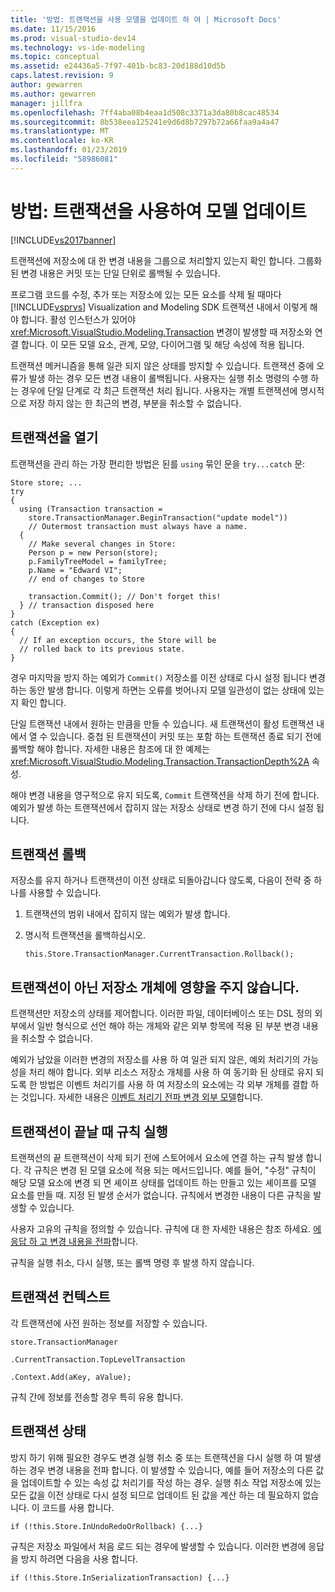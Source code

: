 ```yaml
---
title: '방법: 트랜잭션을 사용 모델을 업데이트 하 여 | Microsoft Docs'
ms.date: 11/15/2016
ms.prod: visual-studio-dev14
ms.technology: vs-ide-modeling
ms.topic: conceptual
ms.assetid: e24436a5-7f97-401b-bc83-20d188d10d5b
caps.latest.revision: 9
author: gewarren
ms.author: gewarren
manager: jillfra
ms.openlocfilehash: 7ff4aba08b4eaa1d508c3371a3da80b8cac48534
ms.sourcegitcommit: 8b538eea125241e9d6d8b7297b72a66faa9a4a47
ms.translationtype: MT
ms.contentlocale: ko-KR
ms.lasthandoff: 01/23/2019
ms.locfileid: "58986081"
---
```

# <a name="how-to-use-transactions-to-update-the-model"></a>방법: 트랜잭션을 사용하여 모델 업데이트
[!INCLUDE[vs2017banner](../includes/vs2017banner.md)]

트랜잭션에 저장소에 대 한 변경 내용을 그룹으로 처리할지 있는지 확인 합니다. 그룹화 된 변경 내용은 커밋 또는 단일 단위로 롤백될 수 있습니다.  
  
 프로그램 코드를 수정, 추가 또는 저장소에 있는 모든 요소를 삭제 될 때마다 [!INCLUDE[vsprvs](../includes/vsprvs-md.md)] Visualization and Modeling SDK 트랜잭션 내에서 이렇게 해야 합니다. 활성 인스턴스가 있어야 <xref:Microsoft.VisualStudio.Modeling.Transaction> 변경이 발생할 때 저장소와 연결 합니다. 이 모든 모델 요소, 관계, 모양, 다이어그램 및 해당 속성에 적용 됩니다.  
  
 트랜잭션 메커니즘을 통해 일관 되지 않은 상태를 방지할 수 있습니다. 트랜잭션 중에 오류가 발생 하는 경우 모든 변경 내용이 롤백됩니다. 사용자는 실행 취소 명령의 수행 하는 경우에 단일 단계로 각 최근 트랜잭션 처리 됩니다. 사용자는 개별 트랜잭션에 명시적으로 저장 하지 않는 한 최근의 변경, 부분을 취소할 수 없습니다.  
  
## <a name="opening-a-transaction"></a>트랜잭션을 열기  
 트랜잭션을 관리 하는 가장 편리한 방법은 된를 `using` 묶인 문을 `try...catch` 문:  
  
```  
Store store; ...  
try  
{  
  using (Transaction transaction =  
    store.TransactionManager.BeginTransaction("update model"))  
    // Outermost transaction must always have a name.  
  {  
    // Make several changes in Store:  
    Person p = new Person(store);  
    p.FamilyTreeModel = familyTree;  
    p.Name = "Edward VI";  
    // end of changes to Store  
  
    transaction.Commit(); // Don't forget this!  
  } // transaction disposed here  
}  
catch (Exception ex)  
{  
  // If an exception occurs, the Store will be   
  // rolled back to its previous state.  
}  
```  
  
 경우 마지막을 방지 하는 예외가 `Commit()` 저장소를 이전 상태로 다시 설정 됩니다 변경 하는 동안 발생 합니다. 이렇게 하면는 오류를 벗어나지 모델 일관성이 없는 상태에 있는지 확인 합니다.  
  
 단일 트랜잭션 내에서 원하는 만큼을 만들 수 있습니다. 새 트랜잭션이 활성 트랜잭션 내에서 열 수 있습니다. 중첩 된 트랜잭션이 커밋 또는 포함 하는 트랜잭션 종료 되기 전에 롤백할 해야 합니다. 자세한 내용은 참조에 대 한 예제는 <xref:Microsoft.VisualStudio.Modeling.Transaction.TransactionDepth%2A> 속성.  
  
 해야 변경 내용을 영구적으로 유지 되도록, `Commit` 트랜잭션을 삭제 하기 전에 합니다. 예외가 발생 하는 트랜잭션에서 잡히지 않는 저장소 상태로 변경 하기 전에 다시 설정 됩니다.  
  
## <a name="rolling-back-a-transaction"></a>트랜잭션 롤백  
 저장소를 유지 하거나 트랜잭션이 이전 상태로 되돌아갑니다 않도록, 다음이 전략 중 하나를 사용할 수 있습니다.  
  
1.  트랜잭션의 범위 내에서 잡히지 않는 예외가 발생 합니다.  
  
2.  명시적 트랜잭션을 롤백하십시오.  
  
    ```  
    this.Store.TransactionManager.CurrentTransaction.Rollback();  
    ```  
  
## <a name="transactions-do-not-affect-non-store-objects"></a>트랜잭션이 아닌 저장소 개체에 영향을 주지 않습니다.  
 트랜잭션만 저장소의 상태를 제어합니다. 이러한 파일, 데이터베이스 또는 DSL 정의 외부에서 일반 형식으로 선언 해야 하는 개체와 같은 외부 항목에 적용 된 부분 변경 내용을 취소할 수 없습니다.  
  
 예외가 남았을 이러한 변경의 저장소를 사용 하 여 일관 되지 않은, 예외 처리기의 가능성을 처리 해야 합니다. 외부 리소스 저장소 개체를 사용 하 여 동기화 된 상태로 유지 되도록 한 방법은 이벤트 처리기를 사용 하 여 저장소의 요소에는 각 외부 개체를 결합 하는 것입니다. 자세한 내용은 [이벤트 처리기 전파 변경 외부 모델](../modeling/event-handlers-propagate-changes-outside-the-model.md)합니다.  
  
## <a name="rules-fire-at-the-end-of-a-transaction"></a>트랜잭션이 끝날 때 규칙 실행  
 트랜잭션의 끝 트랜잭션이 삭제 되기 전에 스토어에서 요소에 연결 하는 규칙 발생 합니다. 각 규칙은 변경 된 모델 요소에 적용 되는 메서드입니다. 예를 들어, "수정" 규칙이 해당 모델 요소에 변경 되 면 셰이프 상태를 업데이트 하는 만들고 있는 셰이프를 모델 요소를 만들 때. 지정 된 발생 순서가 없습니다. 규칙에서 변경한 내용이 다른 규칙을 발생할 수 있습니다.  
  
 사용자 고유의 규칙을 정의할 수 있습니다. 규칙에 대 한 자세한 내용은 참조 하세요. [에 응답 하 고 변경 내용을 전파](../modeling/responding-to-and-propagating-changes.md)합니다.  
  
 규칙을 실행 취소, 다시 실행, 또는 롤백 명령 후 발생 하지 않습니다.  
  
## <a name="transaction-context"></a>트랜잭션 컨텍스트  
 각 트랜잭션에 사전 원하는 정보를 저장할 수 있습니다.  
  
 `store.TransactionManager`  
  
 `.CurrentTransaction.TopLevelTransaction`  
  
 `.Context.Add(aKey, aValue);`  
  
 규칙 간에 정보를 전송할 경우 특히 유용 합니다.  
  
## <a name="transaction-state"></a>트랜잭션 상태  
 방지 하기 위해 필요한 경우도 변경 실행 취소 중 또는 트랜잭션을 다시 실행 하 여 발생 하는 경우 변경 내용을 전파 합니다. 이 발생할 수 있습니다, 예를 들어 저장소의 다른 값을 업데이트할 수 있는 속성 값 처리기를 작성 하는 경우. 실행 취소 작업 저장소에 있는 모든 값을 이전 상태로 다시 설정 되므로 업데이트 된 값을 계산 하는 데 필요하지 없습니다. 이 코드를 사용 합니다.  
  
```  
if (!this.Store.InUndoRedoOrRollback) {...}  
```  
  
 규칙은 저장소 파일에서 처음 로드 되는 경우에 발생할 수 있습니다. 이러한 변경에 응답을 방지 하려면 다음을 사용 합니다.  
  
```  
if (!this.Store.InSerializationTransaction) {...}  
  
```
